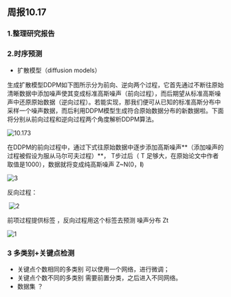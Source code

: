 ## 周报10.17

### 1.整理研究报告

### 2.时序预测 

- 扩散模型（diffusion models）

生成扩散模型DDPM如下图所示分为前向、逆向两个过程，它首先通过不断往原始清晰数据中添加噪声使其变成标准高斯噪声（前向过程），而后期望从标准高斯噪声中还原原始数据（逆向过程）。若能实现，那我们便可从已知的标准高斯分布中采样一个噪声数据，而后利用DDPM模型生成符合原始数据分布的新数据啦。下面将分别从前向过程和逆向过程两个角度解析DDPM算法。

![10.173](F:\新桌面\ZUT\reading\images\10.173.png)

在DDPM的前向过程中，通过下式往原始数据中逐步添加高斯噪声**（添加噪声的过程被假设为服从马尔可夫过程）**， T步过后（ T 足够大，在原始论文中作者取值是1000），数据就将变成纯高斯噪声 Z~N(0，**I**)

![3](F:\新桌面\ZUT\reading\images\3.png)

反向过程：  

​                               ![2](F:\新桌面\ZUT\reading\images\2.png)



   前项过程提供标签 ，反向过程用这个标签去预测 噪声分布 Zt



 ![1](F:\新桌面\ZUT\reading\images\1.png)

### 3 多类别+关键点检测

- 关键点个数相同的多类别 可以使用一个网络，进行微调；
- 关键点个数不同的多类别 需要前置分类，之后进入不同网络。
- 数据集 ？

